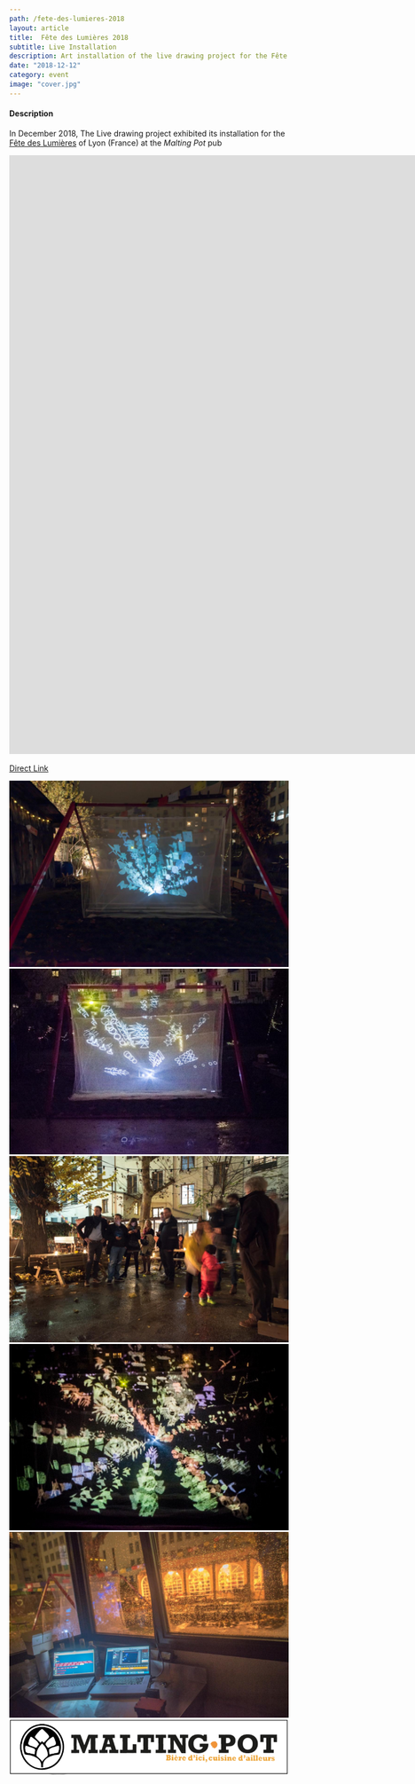 ```yaml
---
path: /fete-des-lumieres-2018
layout: article
title:  Fête des Lumières 2018
subtitle: Live Installation
description: Art installation of the live drawing project for the Fête des Lumières 2018 in Lyon France at the Malting Pot pub
date: "2018-12-12"
category: event
image: "cover.jpg"
---
```


#### Description

In December 2018, The Live drawing project exhibited its installation for the [Fête des Lumières](//www.fetedeslumieres.lyon.fr) of Lyon (France) at the _Malting Pot_ pub


<iframe src="https://player.vimeo.com/video/311653956" frameborder="0" allowfullscreen width="1920" height="1080"></iframe>

[Direct Link](//vimeo.com/311653956)


<photo-grid>
<img src="1.jpg"/>
<img src="2.jpg"/>
<img src="3.jpg"/>
<img src="cover.jpg"/>
<img src="5.jpg"/>
<img src="maltingpot.png"/>
</photo-grid>



